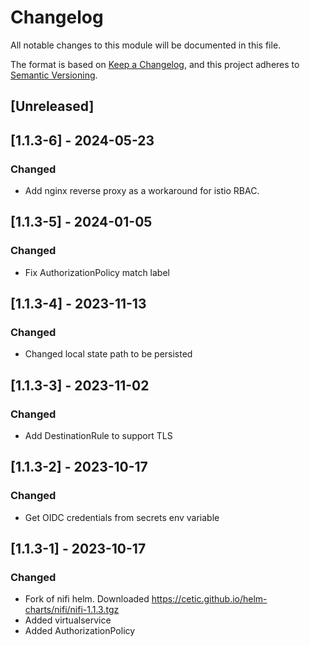 # Changelog

All notable changes to this module will be documented in this file.

The format is based on [Keep a Changelog](https://keepachangelog.com/en/1.0.0/),
and this project adheres to [Semantic Versioning](https://semver.org/spec/v2.0.0.html).

## [Unreleased]

## [1.1.3-6] - 2024-05-23
### Changed
- Add nginx reverse proxy as a workaround for istio RBAC.

## [1.1.3-5] - 2024-01-05
### Changed
- Fix AuthorizationPolicy match label

## [1.1.3-4] - 2023-11-13
### Changed
- Changed local state path to be persisted

## [1.1.3-3] - 2023-11-02
### Changed
- Add DestinationRule to support TLS

## [1.1.3-2] - 2023-10-17
### Changed
- Get OIDC credentials from secrets env variable

## [1.1.3-1] - 2023-10-17
### Changed
- Fork of nifi helm. Downloaded https://cetic.github.io/helm-charts/nifi/nifi-1.1.3.tgz
- Added virtualservice
- Added AuthorizationPolicy
